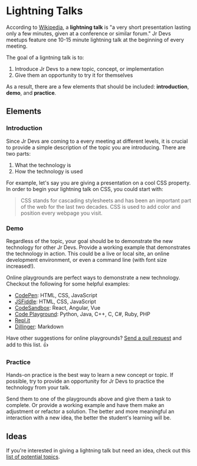 # Lightning Talks

According to [Wikipedia](https://en.wikipedia.org/wiki/Lightning_talk), a **lightning talk** is "a very short presentation lasting only a few minutes, given at a conference or similar forum." Jr Devs meetups feature one 10-15 minute lightning talk at the beginning of every meeting.

The goal of a ligntning talk is to:
1. Introduce Jr Devs to a new topic, concept, or implementation
2. Give them an opportunity to try it for themselves

As a result, there are a few elements that should be included: **introduction**, **demo**, and **practice**.

## Elements

### Introduction
Since Jr Devs are coming to a every meeting at different levels, it is crucial to provide a simple description of the topic you are introducing. There are two parts:

1. What the technology is
2. How the technology is used

For example, let's say you are giving a presentation on a cool CSS property. In order to begin your lightning talk on CSS, you could start with:

> CSS stands for cascading stylesheets and has been an important part of the web for the last two decades. CSS is used to add color and position every webpage you visit.

### Demo
Regardless of the topic, your goal should be to demonstrate the new technology for other Jr Devs. Provide a working example that demonstrates the technology in action. This could be a live or local site, an online development environment, or even a command line (with font size increased!).

Online playgrounds are perfect ways to demonstrate a new technology. Checkout the following for some helpful examples:
- [CodePen](https://codepen.io): HTML, CSS, JavaScript
- [JSFiddle](https://jsfiddle.net/): HTML, CSS, JavaScript
- [CodeSandbox](https://codesandbox.io/): React, Angular, Vue
- [Code Playground](https://code.sololearn.com/#py): Python, Java, C++, C, C#, Ruby, PHP
- [Repl.it](https://repl.it/)
- [Dillinger](https://dillinger.io/): Markdown

Have other suggestions for online playgrounds? [Send a pull request](https://github.com/jr-devs/meetup/pull/new/master) and add to this list. 👍

### Practice
Hands-on practice is the best way to learn a new concept or topic. If possible, try to provide an opportunity for Jr Devs to practice the technology from your talk.

Send them to one of the playgrounds above and give them a task to complete. Or provide a working example and have them make an adjustment or refactor a solution. The better and more meaningful an interaction with a new idea, the better the student's learning will be.

## Ideas
If you're interested in giving a lightning talk but need an idea, check out this [list of potential topics](talk-topics.md).
